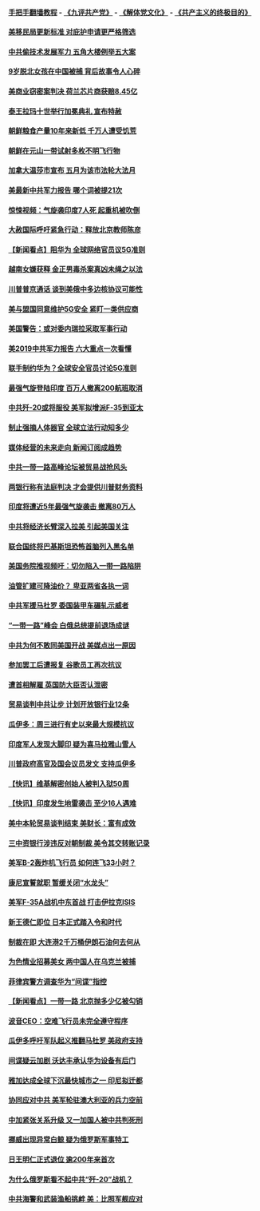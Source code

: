 #### [手把手翻墙教程](https://github.com/gfw-breaker/guides/wiki) -  [《九评共产党》](https://github.com/gfw-breaker/9ping.md?t=05050337) - [《解体党文化》](https://github.com/gfw-breaker/jtdwh.md?t=05050337) - [《共产主义的终极目的》](https://github.com/gfw-breaker/gczydzjmd.md?t=05050337)

#### [美移民局更新标准 对庇护申请更严格筛选](../pages/nsc418/n11234375.md?t=05050337) 

#### [中共偷技术发展军力 五角大楼例举五大案](../pages/nsc418/n11232655.md?t=05050337) 

#### [9岁脱北女孩在中国被捕 背后故事令人心碎](../pages/nsc418/n11234217.md?t=05050337) 

#### [美商业窃密案判决 荷兰芯片商获赔8.45亿](../pages/nsc418/n11234200.md?t=05050337) 

#### [泰王拉玛十世举行加冕典礼 宣布特赦](../pages/nsc418/n11233993.md?t=05050337) 

#### [朝鲜粮食产量10年来新低 千万人遭受饥荒](../pages/nsc418/n11231831.md?t=05050337) 

#### [朝鲜在元山一带试射多枚不明飞行物](../pages/nsc418/n11233032.md?t=05050337) 

#### [加拿大温莎市宣布 五月为该市法轮大法月](../pages/nsc418/n11232919.md?t=05050337) 

#### [美最新中共军力报告 哪个词被提21次](../pages/nsc418/n11232614.md?t=05050337) 

#### [惊悚视频：气旋袭印度7人死 起重机被吹倒](../pages/nsc418/n11232791.md?t=05050337) 

#### [大赦国际呼吁紧急行动：释放北京教师陈彦](../pages/nsc418/n11232631.md?t=05050337) 

#### [【新闻看点】阻华为 全球网络官员议5G准则](../pages/nsc418/n11232399.md?t=05050337) 

#### [越南女嫌获释 金正男毒杀案真凶未绳之以法](../pages/nsc418/n11232663.md?t=05050337) 

#### [川普普京通话 谈到美俄中多边核协议可能性](../pages/nsc418/n11232521.md?t=05050337) 

#### [美与盟国同意维护5G安全 紧盯一类供应商](../pages/nsc418/n11232305.md?t=05050337) 

#### [美国警告：或对委内瑞拉采取军事行动](../pages/nsc418/n11231759.md?t=05050337) 

#### [美2019中共军力报告 六大重点一次看懂](../pages/nsc418/n11231924.md?t=05050337) 

#### [联手制约华为？全球安全官员讨论5G准则](../pages/nsc418/n11231723.md?t=05050337) 

#### [最强气旋登陆印度 百万人撤离200航班取消](../pages/nsc418/n11231446.md?t=05050337) 

#### [中共歼-20或将服役 美军拟增派F-35到亚太](../pages/nsc418/n11231286.md?t=05050337) 

#### [制止强摘人体器官 全球立法行动知多少](../pages/nsc418/n11229916.md?t=05050337) 

#### [媒体经营的未来走向 新闻订阅成趋势](../pages/nsc418/n11227859.md?t=05050337) 

#### [中共一带一路高峰论坛被贸易战抢风头](../pages/nsc418/n11229789.md?t=05050337) 

#### [两银行称有法庭判决 才会提供川普财务资料](../pages/nsc418/n11229714.md?t=05050337) 

#### [印度将遭近5年最强气旋袭击 撤离80万人](../pages/nsc418/n11229178.md?t=05050337) 

#### [中共将经济长臂深入拉美 引起美国关注](../pages/nsc418/n11229044.md?t=05050337) 

#### [联合国终将巴基斯坦恐怖首脑列入黑名单](../pages/nsc418/n11228791.md?t=05050337) 

#### [美国务院推视频吁：切勿陷入一带一路陷阱](../pages/nsc418/n11228840.md?t=05050337) 

#### [油管扩建可降油价？ 卑亚两省各执一词](../pages/nsc418/n11228357.md?t=05050337) 

#### [中共军援马杜罗 委国装甲车碾轧示威者](../pages/nsc418/n11227679.md?t=05050337) 

#### [“一带一路”峰会 白俄总统提前退场成谜](../pages/nsc418/n11208197.md?t=05050337) 

#### [中共为何不敢同美国开战 美媒点出一原因](../pages/nsc418/n11227472.md?t=05050337) 

#### [参加罢工后遭报复 谷歌员工再次抗议](../pages/nsc418/n11227242.md?t=05050337) 

#### [遭首相解雇 英国防大臣否认泄密](../pages/nsc418/n11227379.md?t=05050337) 

#### [贸易谈判中共让步 计划开放银行业12条](../pages/nsc418/n11227053.md?t=05050337) 

#### [瓜伊多：周三进行有史以来最大规模抗议](../pages/nsc418/n11227119.md?t=05050337) 

#### [印度军人发现大脚印 疑为喜马拉雅山雪人](../pages/nsc418/n11226904.md?t=05050337) 

#### [川普政府高官及国会议员发文 支持瓜伊多](../pages/nsc418/n11226605.md?t=05050337) 

#### [【快讯】维基解密创始人被判入狱50周](../pages/nsc418/n11226601.md?t=05050337) 

#### [【快讯】印度发生地雷袭击 至少16人遇难](../pages/nsc418/n11226583.md?t=05050337) 

#### [美中本轮贸易谈判结束 美财长：富有成效](../pages/nsc418/n11226466.md?t=05050337) 

#### [三中资银行涉违反对朝制裁 美令其交转账记录](../pages/nsc418/n11226285.md?t=05050337) 

#### [美军B-2轰炸机飞行员 如何连飞33小时？](../pages/nsc418/n11226241.md?t=05050337) 

#### [康尼宣誓就职 暂缓关闭“水龙头”](../pages/nsc418/n11226024.md?t=05050337) 

#### [美军F-35A战机中东首战 打击伊拉克ISIS](../pages/nsc418/n11225663.md?t=05050337) 

#### [新王德仁即位 日本正式踏入令和时代](../pages/nsc418/n11225925.md?t=05050337) 

#### [制裁在即 大连港2千万桶伊朗石油何去何从](../pages/nsc418/n11225276.md?t=05050337) 

#### [为色情业招募美女 两中国人在乌克兰被捕](../pages/nsc418/n11225138.md?t=05050337) 

#### [菲律宾警方调查华为“间谍”指控](../pages/nsc418/n11225052.md?t=05050337) 

#### [【新闻看点】一带一路 北京抛多少亿被勾销](../pages/nsc418/n11224834.md?t=05050337) 

#### [波音CEO：空难飞行员未完全遵守程序](../pages/nsc418/n11224825.md?t=05050337) 

#### [瓜伊多呼吁军队起义推翻马杜罗 美政府支持](../pages/nsc418/n11224901.md?t=05050337) 

#### [间谍疑云加剧 沃达丰承认华为设备有后门](../pages/nsc418/n11224659.md?t=05050337) 

#### [雅加达成全球下沉最快城市之一 印尼拟迁都](../pages/nsc418/n11224133.md?t=05050337) 

#### [协同应对中共 美军轮驻澳大利亚的兵力空前](../pages/nsc418/n11224434.md?t=05050337) 

#### [中加紧张关系升级 又一加国人被中共判死刑](../pages/nsc418/n11224222.md?t=05050337) 

#### [挪威出现异常白鲸 疑为俄罗斯军事特工](../pages/nsc418/n11224062.md?t=05050337) 

#### [日王明仁正式退位 逾200年来首次](../pages/nsc418/n11223899.md?t=05050337) 

#### [为什么俄罗斯看不起中共“歼-20”战机？](../pages/nsc418/n11223809.md?t=05050337) 

#### [中共海警和武装渔船挑衅 美：比照军舰应对](../pages/nsc418/n11223762.md?t=05050337) 

